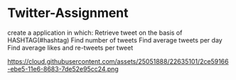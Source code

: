 # Twitter-Assignment
create a application in which:
Retrieve tweet  on the basis of HASHTAG(#hashtag)
Find number of tweets
Find average tweets per day
Find average likes and re-tweets per tweet

https://cloud.githubusercontent.com/assets/25051888/22635101/2ce59166-ebe5-11e6-8683-7de52e95cc24.png

